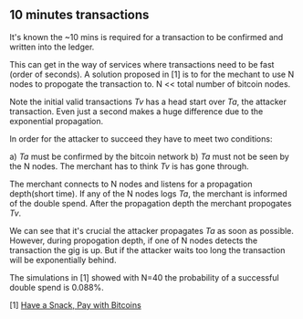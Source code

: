 10 minutes transactions
-----------------------

It's known the ~10 mins is required for a transaction to be
confirmed and written into the ledger.

This can get in the way of services where transactions need to be
fast (order of seconds). A solution proposed in [1] is to for the mechant
to use N nodes to propogate the transaction to. N << total number of bitcoin
nodes.

Note the initial valid transactions *Tv* has a head start over *Ta*, the attacker
transaction. Even just a second makes a huge difference due to the exponential 
propagation.

In order for the attacker to succeed they have to meet two conditions:

  a) *Ta* must be confirmed by the bitcoin network
  b) *Ta* must not be seen by the N nodes. The merchant has to think
  *Tv* is has gone through.

The merchant connects to N nodes and listens for a propagation depth(short time). If any
of the N nodes logs *Ta*, the merchant is informed of the double spend. After the propagation
depth the merchant propogates *Tv*.

We can see that it's crucial the attacker propagates *Ta* as soon as possible. However,
during propogation depth, if one of N nodes detects the transaction the gig is up. 
But if the attacker waits too long the transaction will be exponentially behind.

The simulations in [1] showed with N=40 the probability of a successful double
spend is 0.088%.

[1] [Have a Snack, Pay with Bitcoins](http://www.tik.ee.ethz.ch/file/848064fa2e80f88a57aef43d7d5956c6/P2P2013_093.pdf)
